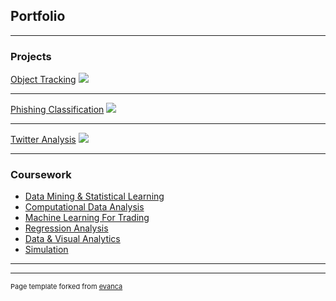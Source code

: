 ## Portfolio

---

### Projects

[Object Tracking](/sample_page)
<img src="images/dummy_thumbnail.jpg?raw=true"/>

---
[Phishing Classification](/pdf/Phishing_Classification.pdf)
<img src="images/hacker_image.jpg?raw=true"/>

---
[Twitter Analysis](/pdf/Twitter_Analysis.pdf)
<img src="images/Twitter_Image.jpg?raw=true"/>

---

### Coursework

- [Data Mining & Statistical Learning](http://example.com/)
- [Computational Data Analysis](http://example.com/)
- [Machine Learning For Trading](http://example.com/)
- [Regression Analysis](http://example.com/)
- [Data & Visual Analytics](http://example.com/)
- [Simulation](http://example.com/)

---




---
<p style="font-size:11px">Page template forked from <a href="https://github.com/evanca/quick-portfolio">evanca</a></p>
<!-- Remove above link if you don't want to attibute -->
